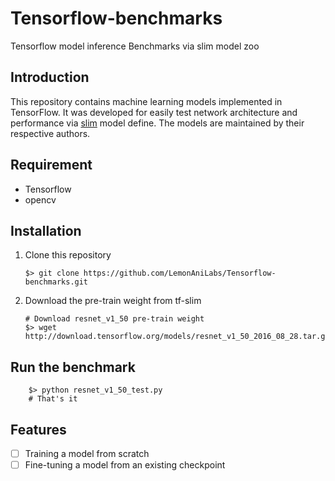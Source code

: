 # Tensorflow-benchmarks
Tensorflow model inference Benchmarks via slim model zoo

## Introduction
This repository contains machine learning models implemented in TensorFlow. It was developed for easily test network architecture and performance via [slim](https://github.com/tensorflow/models/tree/master/research/slim) model define. The models are maintained by their respective authors. 

## Requirement
- Tensorflow
- opencv

## Installation
1. Clone this repository
    ```shell
    $> git clone https://github.com/LemonAniLabs/Tensorflow-benchmarks.git
    ```
2. Download the pre-train weight from tf-slim
    ```shell
    # Download resnet_v1_50 pre-train weight
    $> wget http://download.tensorflow.org/models/resnet_v1_50_2016_08_28.tar.gz
    ```
## Run the benchmark
```shell    
    $> python resnet_v1_50_test.py
    # That's it
```
## Features
- [ ] Training a model from scratch
- [ ] Fine-tuning a model from an existing checkpoint

